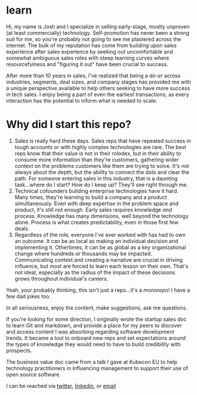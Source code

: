 # learn
Hi, my name is Josh and I specialize in selling early-stage, mostly unproven (at least commercially) technology. Self-promotion has never been a strong suit for me, so you're probably not going to see me plastered across the internet. The bulk of my reputation has come from building upon sales experience after sales experience by seeking out uncomfortable and somewhat ambiguous sales roles with steep learning curves where resourcefulness and "figuring it out" have been crucial to success. 

After more than 10 years in sales, I've realized that being a *do-er* across industries, segments, deal sizes, and company stages has provided me with a unique perspective available to help others seeking to have more success in tech sales. I enjoy being a part of even the earliest transactions, as every interaction has the potential to inform what is needed to scale. 

# Why did I start this repo?
1. Sales is really hard these days. Sales reps that have repeated success in tough accounts or with highly complex technologies are rare. The best reps know that their value is not in their rolodex, but in their ability to consume more information than they're customers, gathering wider context on the problems customers like them are trying to solve. It's not always about the depth, but the ability to connect the dots and clear the path. For someone entering sales in this industry, that is a daunting task...where do I start? How do I keep up? They'll see right through me. 
2. Technical cofounders building enterprise technologies have it hard. Many times, they're learning to build a company and a product simultaneously. Even with deep expertise in the problem space and product, it's still not enough. Early sales requires knowledge *and* process. Knowledge has many dimensions, well beyond the technology alone. Process is what creates predictability, even in those first few deals. 
3. Regardless of the role, everyone I've ever worked with has had to own an outcome. It can be as local as making an individual decision and implementing it. Othertimes, it can be as global as a key organizational change where hundreds or thousands may be impacted. Communicating context and creating a narrative are crucial in driving influence, but most are forced to learn each lesson on their own. That's not ideal, especially as the radius of the impact of these decisions grows throughout individual's careers. 

Yeah, your probably thinking, this isn't just a repo...it's a *monorepo*! I have a few dad jokes too.

In all seriousness, enjoy the content, make suggestions, ask me questions. 

If you're looking for some direction, I originally wrote the startup sales doc to learn Git and markdown, and provide a place for my peers to discover and access content I was absorbing regarding software development trends. It became a tool to onboard new reps and set expectations around the types of knowledge they would need to have to build credibility with prospects. 

The business value doc came from a talk I gave at Kubecon EU to help technology practitioners in influencing management to support their use of open source software. 


I can be reached via [twitter](https://twitter.com/sudotechie?lang=en), [linkedin](www.linkedin.com/in/joshgrose), or [email](mailto:joshua.grose+git@gmail.com)

